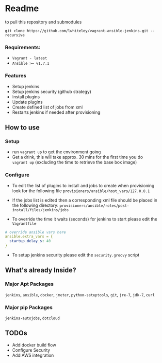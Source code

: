 Readme
=======================


to pull this repository and submodules

`git clone https://github.com/lwhiteley/vagrant-ansible-jenkins.git --recursive`

### Requirements:
- `Vagrant - latest`
- `Ansible >= v1.7.1`

### Features
- Setup jenkins
- Setup jenkins security (github strategy)
- Install plugins
- Update plugins
- Create defined list of jobs from xml
- Restarts jenkins if needed after provisioning

## How to use

### Setup
- run `vagrant up` to get the environment going
- Get a drink, this will take approx. 30 mins for the first time you do `vagrant up` (excluding the time to retrieve the base box image)

### Configure
- To edit the list of plugins to install and jobs to create when provisioning look for the following file
`provisioners/ansible/host_vars/127.0.0.1`

- If the jobs list is edited then a corresponding xml file should be placed in the following directory:
`provisioners/ansible/roles/post-install/files/jenkins/jobs`

- To override the time it waits (seconds) for jenkins to start please edit the `Vagrantfile`
```yaml
# override ansible vars here
ansible.extra_vars = {
  startup_delay_s: 40
}
```
- To setup jenkins security please edit the `security.groovy` script 


## What's already Inside?

### Major Apt Packages
`jenkins`, `ansible`, `docker`, `jmeter`, `python-setuptools`, `git`, `jre-7`, `jdk-7`, `curl`

### Major pip Packages
`jenkins-autojobs`, `dotcloud`


## TODOs
- Add docker build flow
- Configure Security
- Add AWS integration
